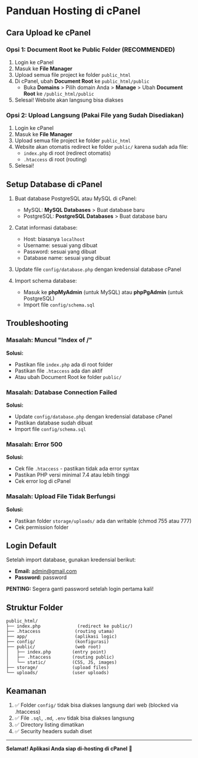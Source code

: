 # Panduan Hosting di cPanel

## Cara Upload ke cPanel

### Opsi 1: Document Root ke Public Folder (RECOMMENDED)
1. Login ke cPanel
2. Masuk ke **File Manager**
3. Upload semua file project ke folder `public_html`
4. Di cPanel, ubah **Document Root** ke `public_html/public`
   - Buka **Domains** > Pilih domain Anda > **Manage** > Ubah **Document Root** ke `/public_html/public`
5. Selesai! Website akan langsung bisa diakses

### Opsi 2: Upload Langsung (Pakai File yang Sudah Disediakan)
1. Login ke cPanel
2. Masuk ke **File Manager**
3. Upload semua file project ke folder `public_html`
4. Website akan otomatis redirect ke folder `public/` karena sudah ada file:
   - `index.php` di root (redirect otomatis)
   - `.htaccess` di root (routing)
5. Selesai!

## Setup Database di cPanel

1. Buat database PostgreSQL atau MySQL di cPanel:
   - MySQL: **MySQL Databases** > Buat database baru
   - PostgreSQL: **PostgreSQL Databases** > Buat database baru

2. Catat informasi database:
   - Host: biasanya `localhost`
   - Username: sesuai yang dibuat
   - Password: sesuai yang dibuat
   - Database name: sesuai yang dibuat

3. Update file `config/database.php` dengan kredensial database cPanel

4. Import schema database:
   - Masuk ke **phpMyAdmin** (untuk MySQL) atau **phpPgAdmin** (untuk PostgreSQL)
   - Import file `config/schema.sql`

## Troubleshooting

### Masalah: Muncul "Index of /"
**Solusi:**
- Pastikan file `index.php` ada di root folder
- Pastikan file `.htaccess` ada dan aktif
- Atau ubah Document Root ke folder `public/`

### Masalah: Database Connection Failed
**Solusi:**
- Update `config/database.php` dengan kredensial database cPanel
- Pastikan database sudah dibuat
- Import file `config/schema.sql`

### Masalah: Error 500
**Solusi:**
- Cek file `.htaccess` - pastikan tidak ada error syntax
- Pastikan PHP versi minimal 7.4 atau lebih tinggi
- Cek error log di cPanel

### Masalah: Upload File Tidak Berfungsi
**Solusi:**
- Pastikan folder `storage/uploads/` ada dan writable (chmod 755 atau 777)
- Cek permission folder

## Login Default

Setelah import database, gunakan kredensial berikut:
- **Email:** admin@gmail.com
- **Password:** password

**PENTING:** Segera ganti password setelah login pertama kali!

## Struktur Folder

```
public_html/
├── index.php              (redirect ke public/)
├── .htaccess             (routing utama)
├── app/                  (aplikasi logic)
├── config/               (konfigurasi)
├── public/               (web root)
│   ├── index.php        (entry point)
│   ├── .htaccess        (routing public)
│   └── static/          (CSS, JS, images)
├── storage/             (upload files)
└── uploads/             (user uploads)
```

## Keamanan

1. ✅ Folder `config/` tidak bisa diakses langsung dari web (blocked via .htaccess)
2. ✅ File `.sql`, `.md`, `.env` tidak bisa diakses langsung
3. ✅ Directory listing dimatikan
4. ✅ Security headers sudah diset

---

**Selamat! Aplikasi Anda siap di-hosting di cPanel** 🎉

